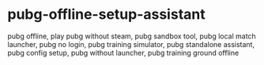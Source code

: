 # pubg-offline-setup-assistant
pubg offline, play pubg without steam, pubg sandbox tool, pubg local match launcher, pubg no login, pubg training simulator, pubg standalone assistant, pubg config setup, pubg without launcher, pubg training ground offline
